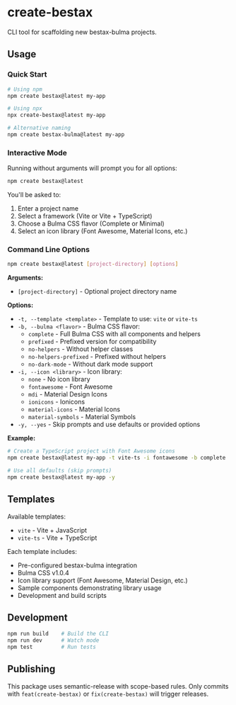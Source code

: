 # create-bestax

CLI tool for scaffolding new bestax-bulma projects.

## Usage

### Quick Start

```bash
# Using npm
npm create bestax@latest my-app

# Using npx
npx create-bestax@latest my-app

# Alternative naming
npm create bestax-bulma@latest my-app
```

### Interactive Mode

Running without arguments will prompt you for all options:

```bash
npm create bestax@latest
```

You'll be asked to:
1. Enter a project name
2. Select a framework (Vite or Vite + TypeScript)
3. Choose a Bulma CSS flavor (Complete or Minimal)
4. Select an icon library (Font Awesome, Material Icons, etc.)

### Command Line Options

```bash
npm create bestax@latest [project-directory] [options]
```

**Arguments:**
- `[project-directory]` - Optional project directory name

**Options:**
- `-t, --template <template>` - Template to use: `vite` or `vite-ts`
- `-b, --bulma <flavor>` - Bulma CSS flavor:
  - `complete` - Full Bulma CSS with all components and helpers
  - `prefixed` - Prefixed version for compatibility
  - `no-helpers` - Without helper classes
  - `no-helpers-prefixed` - Prefixed without helpers
  - `no-dark-mode` - Without dark mode support
- `-i, --icon <library>` - Icon library:
  - `none` - No icon library
  - `fontawesome` - Font Awesome
  - `mdi` - Material Design Icons
  - `ionicons` - Ionicons
  - `material-icons` - Material Icons
  - `material-symbols` - Material Symbols
- `-y, --yes` - Skip prompts and use defaults or provided options

**Example:**

```bash
# Create a TypeScript project with Font Awesome icons
npm create bestax@latest my-app -t vite-ts -i fontawesome -b complete

# Use all defaults (skip prompts)
npm create bestax@latest my-app -y
```

## Templates

Available templates:
- `vite` - Vite + JavaScript
- `vite-ts` - Vite + TypeScript

Each template includes:
- Pre-configured bestax-bulma integration
- Bulma CSS v1.0.4
- Icon library support (Font Awesome, Material Design, etc.)
- Sample components demonstrating library usage
- Development and build scripts

## Development

```bash
npm run build    # Build the CLI
npm run dev      # Watch mode
npm test         # Run tests
```

## Publishing

This package uses semantic-release with scope-based rules. Only commits with `feat(create-bestax)` or `fix(create-bestax)` will trigger releases.
